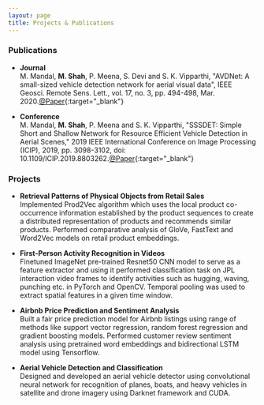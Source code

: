 ```yaml
---
layout: page
title: Projects & Publications
---
```


### Publications

- __Journal__<br>
M. Mandal, __M. Shah__, P. Meena, S. Devi and S. K. Vipparthi, "AVDNet: A small-sized vehicle detection network for aerial visual data", IEEE Geosci. Remote Sens. Lett., vol. 17, no. 3, pp. 494-498, Mar. 2020.[@Paper](https://ieeexplore.ieee.org/document/8755462){:target="_blank"}

- __Conference__<br>
M. Mandal, __M. Shah__, P. Meena and S. K. Vipparthi, "SSSDET: Simple Short and Shallow Network for Resource Efficient Vehicle Detection in Aerial Scenes," 2019 IEEE International Conference on Image Processing (ICIP), 2019, pp. 3098-3102, doi: 10.1109/ICIP.2019.8803262.[@Paper](https://ieeexplore.ieee.org/document/8803262){:target="_blank"}

### Projects

- __Retrieval Patterns of Physical Objects from Retail Sales__ <br>
Implemented Prod2Vec algorithm which uses the local product co-occurrence information established by the product sequences to create a distributed representation of products and recommends similar products. Performed comparative analysis of GloVe, FastText and Word2Vec models on retail product embeddings. <br>

- __First-Person Activity Recognition in Videos__ <br>
Finetuned ImageNet pre-trained Resnet50 CNN model to serve as a feature extractor and using it performed classification task on JPL interaction video frames to identify activities such as hugging, waving, punching etc. in PyTorch and OpenCV. Temporal pooling was used to extract spatial features in a given time window. <br>

- __Airbnb Price Prediction and Sentiment Analysis__ <br>
Built a fair price prediction model for Airbnb listings using range of methods like support vector regression, random forest regression and gradient boosting models. Performed customer review sentiment analysis using pretrained word embeddings and bidirectional LSTM model using Tensorflow. <br>

- __Aerial Vehicle Detection and Classification__ <br>
Designed and developed an aerial vehicle detector using convolutional neural network for recognition of planes, boats, and heavy vehicles in satellite and drone imagery using Darknet framework and CUDA. <br>
